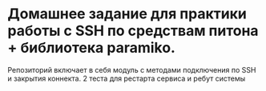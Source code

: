 # Домашнее задание для практики работы с SSH по средствам питона + библиотека paramiko.

Репозиторий включает в себя модуль с методами подключения по SSH и закрытия коннекта.
2 теста для рестарта сервиса и ребут системы
